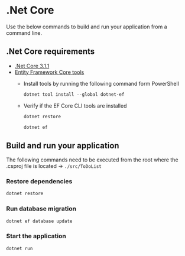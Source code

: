 # .Net Core

Use the below commands to build and run your application from a command line.

## .Net Core requirements

- [.Net Core 3.1.1](https://dotnet.microsoft.com/download/dotnet-core/3.1)
- [Entity Framework Core tools](https://docs.microsoft.com/en-us/ef/core/miscellaneous/cli/dotnet)
  - Install tools by running the following command form PowerShell

    ```powershell
    dotnet tool install --global dotnet-ef
    ```

  - Verify if the EF Core CLI tools are installed

    ```powershell
    dotnet restore
    ```

    ```powershell
    dotnet ef
    ```

## Build and run your application

The following commands need to be executed from the root where the .csproj file is located -> `./src/ToDoList`

### Restore dependencies

```powershell
dotnet restore
```

### Run database migration

```powershell
dotnet ef database update
```

### Start the application

```powershell
dotnet run
```
